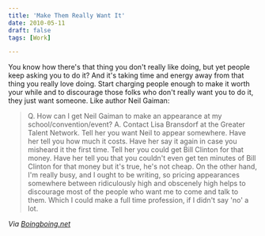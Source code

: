 ```yaml
---
title: 'Make Them Really Want It'
date: 2010-05-11
draft: false
tags: [Work]

---
```


You know how there's that thing you don't really like doing, but yet people keep asking you to do it? And it's taking time and energy away from that thing you really love doing. Start charging people enough to make it worth your while and to discourage those folks who don't really want you to do it, they just want someone. Like author Neil Gaiman:

> Q. How can I get Neil Gaiman to make an appearance at my school/convention/event? A. Contact Lisa Bransdorf at the Greater Talent Network. Tell her you want Neil to appear somewhere. Have her tell you how much it costs. Have her say it again in case you misheard it the first time. Tell her you could get Bill Clinton for that money. Have her tell you that you couldn't even get ten minutes of Bill Clinton for that money but it's true, he's not cheap. On the other hand, I'm really busy, and I ought to be writing, so pricing appearances somewhere between ridiculously high and obscenely high helps to discourage most of the people who want me to come and talk to them. Which I could make a full time profession, if I didn't say 'no' a lot.

_Via [Boingboing.net](http://www.boingboing.net/2010/05/10/neil-gaimans-awesome.html)_